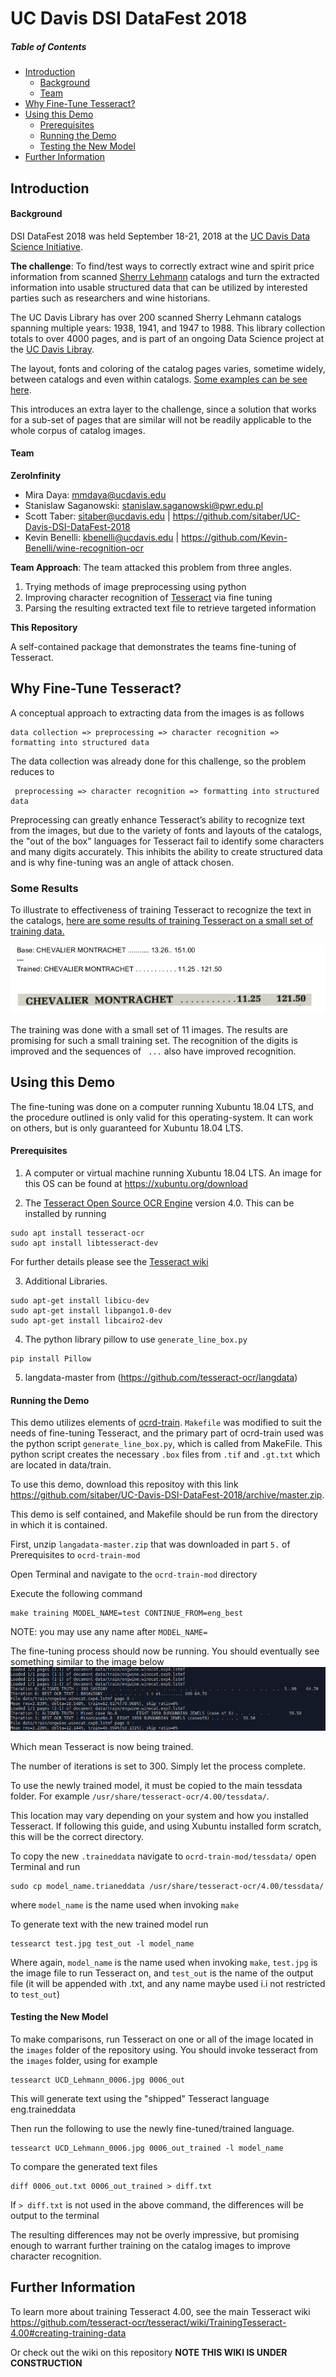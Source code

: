 # UC Davis DSI DataFest 2018

##### Table of Contents 
* [Introduction](#introduction)
  * [Background](#background)
  * [Team](#team)
* [Why Fine-Tune Tesseract?](#why-fine-tune-tesseract)
* [Using this Demo](#using-this-demo)
  * [Prerequisites](#prerequisites)
  * [Running the Demo](#running-the-demo)
  * [Testing the New Model](#testing-the-new-model)
* [Further Information](#further-information)


## Introduction
#### Background
DSI DataFest 2018 was held September 18-21, 2018 at the [UC Davis Data Science Initiative](http://dsi.ucdavis.edu/). 


**The challenge**: To find/test ways to correctly extract wine and spirit price information from scanned [Sherry Lehmann](https://www.sherry-lehmann.com/about-sherry-lehmann-wine-and-spirits) catalogs and turn the extracted information into usable 
structured data that can be utilized by interested parties such as researchers and wine historians. 

The UC Davis Library has over 200 scanned Sherry Lehmann catalogs spanning multiple years: 1938, 1941, and 1947 to 1988. This 
library collection totals to over 4000 pages, and is part of an ongoing Data Science project at the [UC Davis Libray](https://www.library.ucdavis.edu/).

The layout, fonts and coloring of the catalog pages varies, sometime widely, between catalogs and even within catalogs. 
[Some examples can be see here](https://github.com/sitaber/UC-Davis-DSI-DataFest-2018/wiki/Example-Images).

This introduces an extra layer to the challenge, since a solution that works for a sub-set of pages that are similar 
will not be readily applicable to the whole corpus of catalog images.



#### Team
**ZeroInfinity** 
* Mira Daya: <mmdaya@ucdavis.edu>
* Stanislaw Saganowski: <stanislaw.saganowski@pwr.edu.pl>
* Scott Taber: <sitaber@ucdavis.edu> | <https://github.com/sitaber/UC-Davis-DSI-DataFest-2018>
* Kevin Benelli:  <kbenelli@ucdavis.edu> | <https://github.com/Kevin-Benelli/wine-recognition-ocr>

**Team Approach**:
The team attacked this problem from three angles. 
1. Trying methods of image preprocessing using python
2. Improving character recognition of [Tesseract](https://github.com/tesseract-ocr/tesseract) via fine tuning
3. Parsing the resulting extracted text file to retrieve targeted information

**This Repository**

A self-contained package that demonstrates the teams fine-tuning of Tesseract.

## Why Fine-Tune Tesseract?
A conceptual approach to extracting data from the images is as follows

```
data collection => preprocessing => character recognition => formatting into structured data
```

The data collection was already done for this challenge, so the problem reduces to

```
 preprocessing => character recognition => formatting into structured data
```

Preprocessing can greatly enhance Tesseract’s ability to recognize text from the images, but due to the variety of fonts and layouts of the catalogs, the "out of the box" languages for Tesseract fail to identify some characters and many digits accurately. This inhibits the ability to create structured data and is why fine-tuning was an angle of attack chosen.

### Some Results

To illustrate to effectiveness of training Tesseract to recognize the text in the catalogs, [here are some results of training Tesseract on a small set of training data.](https://github.com/sitaber/UC-Davis-DSI-DataFest-2018/wiki/Results)

![](images/results/Results1.png)

The training was done with a small set of 11 images. The results are promising for such a small training set. The recognition of the digits is improved and the sequences of ``` ...``` also have improved recognition.


## Using this Demo

The fine-tuning was done on a computer running Xubuntu 18.04 LTS, and the procedure outlined is only valid for this operating-system. It can work on others, but is only guaranteed for Xubuntu 18.04 LTS.

#### Prerequisites

1. A computer or virtual machine running Xubuntu 18.04 LTS. An image for this OS can be found at https://xubuntu.org/download

2. The [Tesseract Open Source OCR Engine](https://github.com/tesseract-ocr/tesseract) version 4.0.
This can be installed by running
```
sudo apt install tesseract-ocr
sudo apt install libtesseract-dev
```
For further details please see the [Tesseract wiki](https://github.com/tesseract-ocr/tesseract/wiki)

3. Additional Libraries. 
```
sudo apt-get install libicu-dev
sudo apt-get install libpango1.0-dev
sudo apt-get install libcairo2-dev
```
4. The python library pillow to use `generate_line_box.py`
```
pip install Pillow
```
5. langdata-master from (https://github.com/tesseract-ocr/langdata)

#### Running the Demo

This demo utilizes elements of [ocrd-train](https://github.com/OCR-D/ocrd-train). `Makefile` was modified to suit the needs of fine-tuning Tesseract, and the primary part of ocrd-train used was the python script `generate_line_box.py`, which is called from MakeFile. This python script creates the necessary `.box` files from `.tif` and `.gt.txt` which are located in data/train.


To use this demo, download this repositoy with this link https://github.com/sitaber/UC-Davis-DSI-DataFest-2018/archive/master.zip.


This demo is self contained, and Makefile should be run from the directory in which it is contained.

First, unzip `langadata-master.zip` that was downloaded in part `5.` of Prerequisites to `ocrd-train-mod`

Open Terminal and navigate to the `ocrd-train-mod` directory

Execute the following command
```
make training MODEL_NAME=test CONTINUE_FROM=eng_best
```
NOTE: you may use any name after `MODEL_NAME=` 

The fine-tuning process should now be running. You should eventually see something similar to the image below
![](/images/training.png)

Which mean Tesseract is now being trained.

The number of iterations is set to 300. Simply let the process complete.

To use the newly trained model, it must be copied to the main tessdata folder. For example `/usr/share/tesseract-ocr/4.00/tessdata/`. 

This location may vary depending on your system and how you installed Tesseract. If following this guide, and using Xubuntu installed form scratch, this will be the correct directory.

To copy the new `.traineddata` navigate to `ocrd-train-mod/tessdata/` open Terminal and run
```
sudo cp model_name.trianeddata /usr/share/tesseract-ocr/4.00/tessdata/
```
where `model_name` is the name used when invoking `make`

To generate text with the new trained model run
```
tessearct test.jpg test_out -l model_name
```
Where again, `model_name` is the name used when invoking `make`, `test.jpg` is the image file to run Tesseract on, and `test_out` is the name of the output file (it will be appended with .txt, and any name maybe used i.i not restricted to `test_out`)

#### Testing the New Model

To make comparisons, run Tesseract on one or all of the image located in the `images` folder of the repository using. You should invoke tesseract from the `images` folder, using for example
```
tessearct UCD_Lehmann_0006.jpg 0006_out 
```
This will generate text using the "shipped" Tesseract language eng.traineddata

Then run the following to use the newly fine-tuned/trained language.
```
tessearct UCD_Lehmann_0006.jpg 0006_out_trained -l model_name
```

To compare the generated text files
```
diff 0006_out.txt 0006_out_trained > diff.txt
```
If `> diff.txt` is not used in the above command, the differences will be output to the terminal

The resulting differences may not be overly impressive, but promising enough to warrant further training on the catalog images to improve character recognition.

## Further Information

To learn more about training Tesseract 4.00, see the main Tesseract wiki https://github.com/tesseract-ocr/tesseract/wiki/TrainingTesseract-4.00#creating-training-data


Or check out the wiki on this repository **NOTE THIS WIKI IS UNDER CONSTRUCTION**
